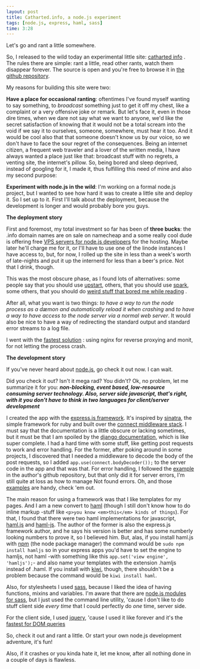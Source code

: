 ```yaml
---
layout: post
title: Catharted.info, a node.js experiment
tags: [node.js, express, haml, sass]
time: 3:28
---
```


Let's go and rant a little somewhere.

So, I released to the wild today an experimental little site: [catharted info](http://www.catharted.info) . The rules there are simple: rant a little, read other rants, watch them disappear forever. The source is open and you're free to browse it in [the github repository](http://github.com/lfborjas/catharted).

My reasons for building this site were two: 

**Have a place for occasional ranting**: oftentimes I've found myself wanting to say something, to *broadcast* something just to get it off my chest, like a complaint or a very offensive joke or remark. But let's face it, even in those dire times, when we dare not say what we want to anyone, we'd like the secret satisfaction of knowing that it would not be a total scream into the void if we say it to ourselves, someone, somewhere, must hear it too. And it would be cool also that that someone doesn't know us by our voice, so we don't have to face the sour regret of the consequences. 
Being an internet citizen, a frequent web traveler and a lover of the written media, I have always wanted a place just like that: broadcast stuff with no regrets, a venting site, the internet's pillow. So, being bored and sleep deprived, instead of googling for it, I made it, thus fulfilling this need of mine and also my second purpose:

**Experiment with node.js in the wild**: I'm working on a formal node.js project, but I wanted to see how hard it was to create a little site and deploy it. So I set up to it. First I'll talk about the deployment, because the development is longer and would probably bore you guys.

**The deployment story**

First and foremost, my total investment so far has been of **three bucks**: the .info domain names are on sale on namecheap and a some really cool dude is offering free [VPS servers for node.js developers](http://blog.nodejshost.com/) for the hosting. Maybe later he'll charge me for it, or I'll have to use one of the linode instances I have access to, but, for now, I rolled up the site in less than a week's worth of late-nights and put it up the internerd for less than a beer's price. Not that I drink, though.

This was the most obscure phase, as I found lots of alternatives: some people say that you should use [upstart](http://howtonode.org/deploying-node-upstart-monit), others, that you should use [spark](http://howtonode.org/deploying-node-with-spark), some others, that you should do [weird stuff that bored me while reading](http://bigbangtechnology.com/post/installation_configuration_deployment_node.js_applications_on_media_temple) . 

After all, what you want is two things:  _to have a way to run the node process as a dæmon and automatically reload it when crashing_ and _to have a way to have access to the node server via a normal web server_. It would also be nice to have a way of redirecting the standard output and standard error streams to a log file. 

I went with the [fastest solution](http://dailyjs.com/2010/03/15/hosting-nodejs-apps/) : using nginx for reverse proxying and monit, for not letting the process crash.

**The development story**


If you've never heard about [node.js](http://nodejs.org/), go check it out now. I can wait. 

Did you check it out? Isn't it mega rad? You didn't? Ok, no problem, let me summarize it for you: ___non-blocking, event based, low-resource consuming server technology. Also, server side javascript, that's right, with it you don't have to think in two languages for client/server development___

I created  the app with the [express.js framework](http://expressjs.com/). It's inspired by [sinatra](http://www.sinatrarb.com/), the simple framework for ruby and built over the [connect middleware stack](http://senchalabs.github.com/connect/). I must say that the documentation is a little obscure or lacking sometimes, but it must be that I am spoiled by the [django documentation](http://docs.djangoproject.com/en/1.2/), which is like super complete. I had a hard time with some stuff, like getting post requests to work and error handling. For the former, after poking around in some projects, I discovered that I needed a middleware to decode the body of the post requests, so I added `app.use(connect.bodyDecoder());` to the server code in the app and that was that. For error handling, I followed the [example](http://github.com/visionmedia/express/blob/master/examples/pages/app.js) in the author's github repository, but that only did it for server errors, I'm still quite at loss as how to manage Not found errors. Oh, and those [examples](http://github.com/visionmedia/express/tree/master/examples) are handy, check 'em out.

The main reason for using a framework was that I like templates for my pages. And I am a new convert to [haml](http://haml-lang.com/) (though I still don't know how to do inline markup -stuff like `<p>you know <em>this</em> kinds of things`). For that, I found that there were two haml implementations for javascript, [haml.js](http://github.com/visionmedia/haml.js) and [haml-js](http://github.com/creationix/haml-js). The author of the former is also the express.js framework author, and he says his version is better and has some numberly looking numbers to prove it, so I believed him. But, alas, if you install haml.js with [npm](http://github.com/isaacs/npm) (the node package manager) the command would be `sudo npm install hamljs` so in your express apps you'd have to set the engine to hamljs, not haml -with something like this `app.set('view engine', 'hamljs');`- and also name your templates with the extension .hamljs instead of .haml. If you install with [kiwi](http://github.com/visionmedia/kiwi), though, there shouldn't be a problem because the command would be `kiwi install haml`.

Also, for stylesheets I used [sass](http://sass-lang.com/), because I liked the idea of having functions, mixins  and variables. I'm aware that there are [node.js modules for sass](http://github.com/visionmedia/sass.js/tree/), but I just used the command line utility, 'cause I don't like to do stuff client side *every time* that I could perfectly do *one* time, server side.

For the client side, I used [jquery](http://jquery.com/), 'cause I used it like forever and it's the [fastest for DOM queries](http://mootools.net/slickspeed/)


So, check it out and rant a little. Or start your own node.js development adventure, it's fun!

Also, if it crashes or you kinda hate it, let me know, after all nothing done in a couple of days is flawless.
